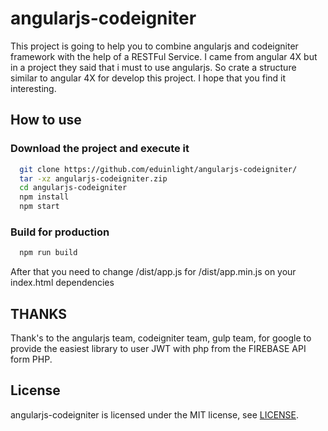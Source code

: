 # angularjs-codeigniter
This project is going to help you to combine angularjs and codeigniter framework with the help of a RESTFul Service. I came from angular 4X but in a project they said that i must to use angularjs. So crate a structure similar to angular 4X for develop this project. I hope that you find it interesting.

## How to use

### Download the project and execute it

```bash
  git clone https://github.com/eduinlight/angularjs-codeigniter/
  tar -xz angularjs-codeigniter.zip
  cd angularjs-codeigniter
  npm install
  npm start
```

### Build for production

```bash
  npm run build
```

After that you need to change /dist/app.js for /dist/app.min.js on your index.html dependencies

## THANKS

Thank's to the angularjs team, codeigniter team, gulp team, for google to provide the easiest library to user JWT with php from the FIREBASE API form PHP.

## License

angularjs-codeigniter is licensed under the MIT license, see
[LICENSE](https://github.com/eduinlight/angularjs-codeigniter/blob/master/LICENSE).
